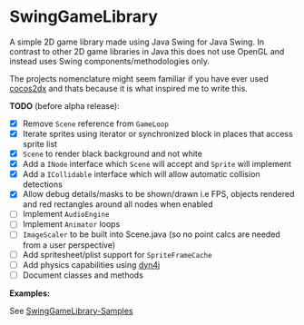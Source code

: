 # SwingGameLibrary
A simple 2D game library made using Java Swing for Java Swing.
In contrast to other 2D game libraries in Java this does not use OpenGL and instead uses Swing components/methodologies only.

The projects nomenclature might seem familiar if you have ever used [cocos2dx](https://github.com/cocos2d/cocos2d-x) and thats because it is what inspired me to write this.

**TODO** (before alpha release):
- [x] Remove `Scene` reference from `GameLoop`
- [x] Iterate sprites using iterator or synchronized block in places that access sprite list
- [x] `Scene` to render black background and not white
- [x] Add a `INode` interface which `Scene` will accept and `Sprite` will implement
- [x] Add a `ICollidable` interface which will allow automatic collision detections
- [x] Allow debug details/masks to be shown/drawn i.e FPS, objects rendered and red rectangles around all nodes when enabled
- [ ] Implement `AudioEngine`
- [ ] Implement `Animator` loops 
- [ ] `ImageScaler` to be built into Scene.java (so no point calcs are needed from a user perspective)
- [ ] Add spritesheet/plist support for `SpriteFrameCache`
- [ ] Add physics capabilities using [dyn4j](https://github.com/dyn4j/dyn4j)
- [ ] Document classes and methods

**Examples:**

See [SwingGameLibrary-Samples
](https://github.com/davidkroukamp/swinggamelibrary-samples)
